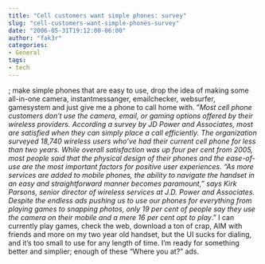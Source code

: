 ```yaml
---
title: "Cell customers want simple phones: survey"
slug: "cell-customers-want-simple-phones-survey"
date: "2006-05-31T19:12:00-06:00"
author: "fak3r"
categories:
- General
tags:
- tech
---
```


; make simple phones that are easy to use, drop the idea of making some all-in-one camera, instantmessanger, emailchecker, websurfer, gamesystem and just give me a phone to call home with.  ”_Most cell phone customers don’t use the camera, email, or gaming options offered by their wireless providers. According a survey by JD Power and Associates, most are satisfied when they can simply place a call efficiently. The organization surveyed 18,740 wireless users who’ve had their current cell phone for less than two years. While overall satisfaction was up four per cent from 2005, most people said that the physical design of their phones and the ease-of-use are the most important factors for positive user experiences. “As more services are added to mobile phones, the ability to navigate the handset in an easy and straightforward manner becomes paramount,” says Kirk Parsons, senior director of wireless services at J.D. Power and Associates. Despite the endless ads pushing us to use our phones for everything from playing games to snapping photos, only 19 per cent of people say they use the camera on their mobile and a mere 16 per cent opt to play_.”  I can currently play games, check the web, download a ton of crap, AIM with friends and more on my two year old handset, but the UI sucks for dialing, and it’s too small to use for any length of time.  I’m ready for something better and simplier; enough of these “Where you at?” ads.
